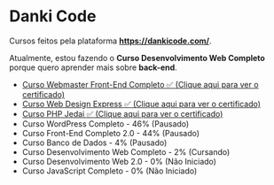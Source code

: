 # Danki Code
Cursos feitos pela plataforma **https://dankicode.com/**.

Atualmente, estou fazendo o **Curso Desenvolvimento Web Completo** porque quero aprender mais sobre **back-end**.

 - [Curso Webmaster Front-End Completo :white_check_mark: (Clique aqui para ver o certificado)](https://cursos.dankicode.com/api/certificados/a924f1fb-cf78-4995-8830-562d0297dba0) 
 - [Curso Web Design Express :white_check_mark: (Clique aqui para ver o certificado)](https://cursos.dankicode.com/api/certificados/38bfcf57-45ad-4efe-9031-343bfaaa8949)
 - [Curso PHP Jedai :white_check_mark: (Clique aqui para ver o certificado)](https://cursos.dankicode.com/api/certificados/38304104-49af-4be8-9ce6-85df509099e5)
 - Curso WordPress Completo - 46% (Pausado)
 - Curso Front-End Completo 2.0 - 44% (Pausado)
 - Curso Banco de Dados - 4% (Pausado)
 - Curso Desenvolvimento Web Completo - 2% (Cursando)
 - Curso Desenvolvimento Web 2.0 - 0% (Não Iniciado)
 - Curso JavaScript Completo - 0% (Não Iniciado)